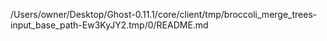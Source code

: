 /Users/owner/Desktop/Ghost-0.11.1/core/client/tmp/broccoli_merge_trees-input_base_path-Ew3KyJY2.tmp/0/README.md